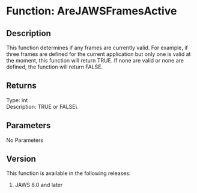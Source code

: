 # Function: AreJAWSFramesActive

## Description

This function determines if any frames are currently valid. For example,
if three frames are defined for the current application but only one is
valid at the moment, this function will return TRUE. If none are valid
or none are defined, the function will return FALSE.

## Returns

Type: int\
Description: TRUE or FALSE\

## Parameters

No Parameters

## Version

This function is available in the following releases:

1.  JAWS 8.0 and later
